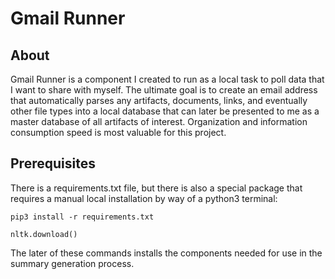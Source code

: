# Gmail Runner

## About

Gmail Runner is a component I created to run as a local task to poll data that I want to share with myself. The ultimate goal is to create an email address that automatically parses any artifacts, documents, links, and eventually other file types into a local database that can later be presented to me as a master database of all artifacts of interest. Organization and information consumption speed is most valuable for this project.

## Prerequisites

There is a requirements.txt file, but there is also a special package that requires a manual local installation by way of a python3 terminal:

`pip3 install -r requirements.txt`

`nltk.download()`

The later of these commands installs the components needed for use in the summary generation process.